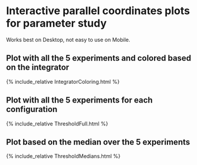 # Interactive parallel coordinates plots for parameter study

Works best on Desktop, not easy to use on Mobile.

## Plot with all the 5 experiments and colored based on the integrator
 {% include_relative IntegratorColoring.html %}

## Plot with all the 5 experiments for each configuration

 {% include_relative ThresholdFull.html %}

## Plot based on the median over the 5 experiments
{% include_relative ThresholdMedians.html %}
